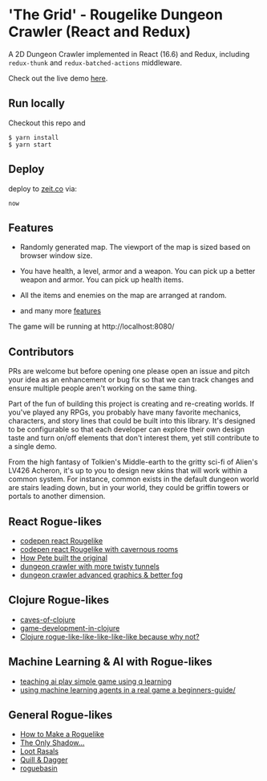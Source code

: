 # 'The Grid' - Rougelike Dungeon Crawler (React and Redux)

A 2D Dungeon Crawler implemented in React (16.6) and Redux, including `redux-thunk` and `redux-batched-actions` middleware.

Check out the live demo [here](https://thepeted.github.io/dungeon-crawler).

## Run locally

Checkout this repo and
```
$ yarn install
$ yarn start
```

## Deploy

deploy to [zeit.co](https://zeit.co) via:

```
now
```

## Features

- Randomly generated map.  The viewport of the map is sized based on browser window size.

- You have health, a level, armor and a weapon. You can pick up a better weapon and armor. You can pick up health items.

- All the items and enemies on the map are arranged at random.

- and many more [features](docs/feature.md)

The game will be running at http://localhost:8080/

## Contributors

PRs are welcome but before opening one please open an issue and pitch your idea as an enhancement or bug fix so that we can track changes and ensure multiple people aren't working on the same thing.

Part of the fun of building this project is creating and re-creating worlds. If you've played any RPGs, you probably have many favorite mechanics, characters, and story lines that could be built into this library. It's designed to be configurable so that each developer can explore their own design taste and turn on/off elements that don't interest them, yet still contribute to a single demo.  

From the high fantasy of Tolkien's Middle-earth to the gritty sci-fi of Alien's LV426 Acheron, it's up to you to design new skins that will work within a common system. For instance, common exists in the default dungeon world are stairs leading down, but in your world, they could be griffin towers or portals to another dimension.

## React Rogue-likes

* [codepen react Rougelike](https://codepen.io/ltegman/pen/obLXKQ)
* [codepen react Rougelike with cavernous rooms](https://codepen.io/edcheung/full/jqdYgO)
* [How Pete built the original](https://medium.com/@victorcatalintorac/react-redux-dungeon-crawler-7b52e67806bd)
* [dungeon crawler with more twisty tunnels](https://amimaro.github.io/dungeon-crawler/)
* [dungeon crawler advanced graphics & better fog](https://www.mackville.net/react/dungeon/index.html)

## Clojure Rogue-likes

* [caves-of-clojure](http://stevelosh.com/blog/2012/07/caves-of-clojure-01/)
* [game-development-in-clojure](https://clojurefun.wordpress.com/2013/03/21/game-development-in-clojure-alchemy-7drl-post-mortem/)
* [Clojure rogue-like-like-like-like-like because why not?](https://github.com/aaron-santos/robinson)

## Machine Learning & AI with Rogue-likes

* [teaching ai play simple game using q learning](https://www.practicalai.io/teaching-ai-play-simple-game-using-q-learning/)
* [using machine learning agents in a real game a beginners-guide/](https://blogs.unity3d.com/2017/12/11/using-machine-learning-agents-in-a-real-game-a-beginners-guide/)

## General Rogue-likes

* [How to Make a Roguelike](http://www.gamasutra.com/blogs/JoshGe/20181029/329512/How_to_Make_a_Roguelike.php)
* [The Only Shadow...](https://killscreen.com/articles/work-new-roguelike-can-time-travelling-historian/)
* [Loot Rasals](https://killscreen.com/articles/release-inner-hoarder-roguelike-loot-rascals/)
* [Quill & Dagger](http://dom2d.tumblr.com/post/129652868204/quill-dagger-is-coming-along-nicely)
* [roguebasin](http://www.roguebasin.com/)


